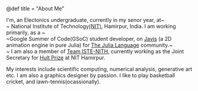 @def title = "About Me"

I&#39;m, an Electonics undergraduate, currently in my senor year, at~~~<br>~~~
National Institute of Technology[(NIT)](https://nith.ac.in/), Hamirpur, India.
I am working primarily, as a ~~~<br>~~~Google Summer of Code(GSoC) student developer, on [Javis](https://github.com/Wikunia/Javis.jl) (a 2D animation engine in pure Julia) for [The Julia Language](https://julialang.org/) community.~~~<br>~~~
I am also a member of [Team ISTE-NITH](https://istenith.com/), currently working as the Joint Secretary for [Hult Prize](http://www.hultprizeat.com/nit) at NIT Hamirpur.

My interests include scientific computing, numerical analysis, generative art etc. I am also a graphics designer by passion. I like to play basketball cricket, and lawn-tennis(ocassionally). 
